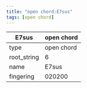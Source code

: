 ```yaml
---
title: "open chord:E7sus"
tags: [open chord]
---
```


|E7sus|open chord|
|---|---|
|type|open chord|
|root_string|6|
|name|E7sus|
|fingering|020200|


